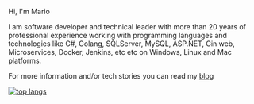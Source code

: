 Hi, I'm Mario

I am software developer and technical leader with more than 20 years of professional experience working with programming languages and technologies like C#, Golang, SQLServer, MySQL, ASP.NET, Gin web, Microservices, Docker, Jenkins, etc etc on Windows, Linux and Mac platforms.

For more information and/or tech stories you can read my [blog](https://mamcer.github.io/)

[![top langs](https://github-readme-stats.vercel.app/api/top-langs/?username=mamcer&layout=compact&theme=synthwave)](https://github.com/anuraghazra/github-readme-stats)

